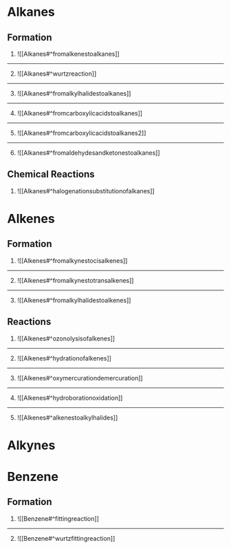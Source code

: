 # Alkanes

## Formation

1. ![[Alkanes#^fromalkenestoalkanes]]
___
2. ![[Alkanes#^wurtzreaction]]
___
3.  ![[Alkanes#^fromalkylhalidestoalkanes]]
___
4.  ![[Alkanes#^fromcarboxylicacidstoalkanes]]
---
5. ![[Alkanes#^fromcarboxylicacidstoalkanes2]]
---
6. ![[Alkanes#^fromaldehydesandketonestoalkanes]]


## Chemical Reactions

1. ![[Alkanes#^halogenationsubstitutionofalkanes]]


# Alkenes
## Formation

1.  ![[Alkenes#^fromalkynestocisalkenes]]
---
2. ![[Alkenes#^fromalkynestotransalkenes]]
---
3. ![[Alkenes#^fromalkylhalidestoalkenes]]

## Reactions 

1. ![[Alkenes#^ozonolysisofalkenes]]
---
2. ![[Alkenes#^hydrationofalkenes]]
---
3. ![[Alkenes#^oxymercurationdemercuration]]
---
4. ![[Alkenes#^hydroborationoxidation]]
---
5. ![[Alkenes#^alkenestoalkylhalides]]


# Alkynes

# Benzene
## Formation

1. ![[Benzene#^fittingreaction]]
---
2. ![[Benzene#^wurtzfittingreaction]]
